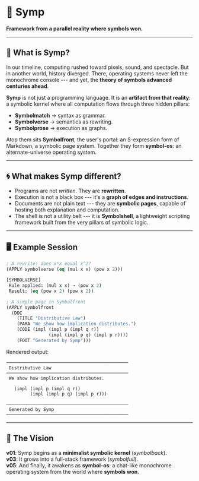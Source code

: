 # 🌌 Symp

**Framework from a parallel reality where symbols won.**

------------------------------------------------------------------------

## 📜 What is Symp?

In our timeline, computing rushed toward pixels, sound, and spectacle.
But in another world, history diverged. There, operating systems never
left the monochrome console --- and yet, the **theory of symbols
advanced centuries ahead**.

**Symp** is not just a programming language. It is an **artifact from
that reality**:
a symbolic kernel where all computation flows through three hidden
pillars:

-   **Symbolmatch** → syntax as grammar.
-   **Symbolverse** → semantics as rewriting.
-   **Symbolprose** → execution as graphs.

Atop them sits **Symbolfront**, the user's portal: an S-expression form
of Markdown, a symbolic page system.
Together they form **symbol-os**: an alternate-universe operating
system.

------------------------------------------------------------------------

## 🌀 What makes Symp different?

-   Programs are not *written*. They are **rewritten**.
-   Execution is not a black box --- it's a **graph of edges and
    instructions**.
-   Documents are not plain text --- they are **symbolic pages**,
    capable of hosting both explanation and computation.
-   The shell is not a utility belt --- it is **Symbolshell**, a
    lightweight scripting framework built from the very pillars of
    symbolic logic.

------------------------------------------------------------------------

## 🖥️ Example Session

``` lisp
; A rewrite: does x*x equal x^2?
(APPLY symbolverse (eq (mul x x) (pow x 2)))

[SYMBOLVERSE]
 Rule applied: (mul x x) → (pow x 2)
 Result: (eq (pow x 2) (pow x 2))
```

``` lisp
; A simple page in Symbolfront
(APPLY symbolfront
  (DOC
    (TITLE "Distributive Law")
    (PARA "We show how implication distributes.")
    (CODE (impl (impl p (impl q r))
                (impl (impl p q) (impl p r))))
    (FOOT "Generated by Symp")))
```

Rendered output:

    ──────────────────────────────────────────────
     Distributive Law
    ──────────────────────────────────────────────
     We show how implication distributes.

       (impl (impl p (impl q r))
             (impl (impl p q) (impl p r)))

    ──────────────────────────────────────────────
     Generated by Symp
    ──────────────────────────────────────────────

------------------------------------------------------------------------

## 🔮 The Vision

**v01**: Symp begins as a **minimalist symbolic kernel** (*symbolback*).  
**v03**: It grows into a full-stack framework (*symbolfull*).  
**v05**: And finally, it awakens as **symbol-os**: a chat-like monochrome
operating system from the world where **symbols won**.
